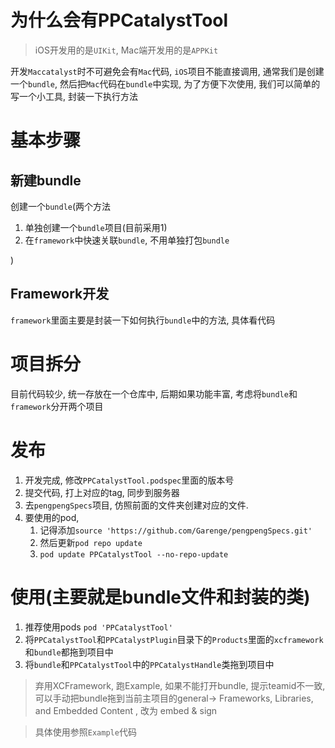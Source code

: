 # 为什么会有PPCatalystTool

> iOS开发用的是`UIKit`, Mac端开发用的是`APPKit`

开发`Maccatalyst`时不可避免会有`Mac`代码, `iOS`项目不能直接调用, 通常我们是创建一个`bundle`, 然后把`Mac`代码在`bundle`中实现, 为了方便下次使用, 我们可以简单的写一个小工具, 封装一下执行方法

# 基本步骤

## 新建bundle
创建一个`bundle`(两个方法

1. 单独创建一个`bundle`项目(目前采用1)
2. 在`framework`中快速关联`bundle`, 不用单独打包`bundle`

) 

## Framework开发
`framework`里面主要是封装一下如何执行`bundle`中的方法, 具体看代码

# 项目拆分
目前代码较少, 统一存放在一个仓库中, 后期如果功能丰富, 考虑将`bundle`和`framework`分开两个项目

# 发布
1. 开发完成, 修改`PPCatalystTool.podspec`里面的版本号
2. 提交代码, 打上对应的tag, 同步到服务器
3. 去`pengpengSpecs`项目, 仿照前面的文件夹创建对应的文件.
4. 要使用的pod, 
	1. 记得添加`source 'https://github.com/Garenge/pengpengSpecs.git'`
	2. 然后更新`pod repo update`
	3. `pod update PPCatalystTool --no-repo-update`

# 使用(主要就是bundle文件和封装的类)
1. 推荐使用pods
    `pod 'PPCatalystTool'`
2. 将`PPCatalystTool`和`PPCatalystPlugin`目录下的`Products`里面的`xcframework`和`bundle`都拖到项目中
3. 将`bundle`和`PPCatalystTool`中的`PPCatalystHandle`类拖到项目中

> 弃用XCFramework, 跑Example, 如果不能打开bundle, 提示teamid不一致, 可以手动把bundle拖到当前主项目的general-> Frameworks, Libraries, and Embedded Content , 改为 embed & sign

> 具体使用参照`Example`代码
